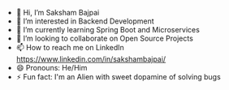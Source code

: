 - 👋 Hi, I’m Saksham Bajpai
- 👀 I’m interested in Backend Development
- 🌱 I’m currently learning Spring Boot and Microservices
- 💞️ I’m looking to collaborate on Open Source Projects
- 📫 How to reach me on LinkedIn https://www.linkedin.com/in/sakshambajpai/
- 😄 Pronouns: He/Him
- ⚡ Fun fact: I'm an Alien with sweet dopamine of solving bugs

<!---
sakshambajpai1604/sakshambajpai1604 is a ✨ special ✨ repository because its `README.md` (this file) appears on your GitHub profile.
You can click the Preview link to take a look at your changes.
--->
